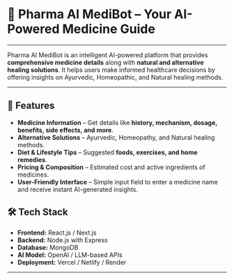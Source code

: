 # 🚀 Pharma AI MediBot – Your AI-Powered Medicine Guide
---

Pharma AI MediBot is an intelligent AI-powered platform that provides **comprehensive medicine details** along with **natural and alternative healing solutions**. It helps users make informed healthcare decisions by offering insights on Ayurvedic, Homeopathic, and Natural healing methods.

---

## 🌟 Features

- **Medicine Information** – Get details like **history, mechanism, dosage, benefits, side effects, and more**.
- **Alternative Solutions** – Ayurvedic, Homeopathy, and Natural healing methods.
- **Diet & Lifestyle Tips** – Suggested **foods, exercises, and home remedies**.
- **Pricing & Composition** – Estimated cost and active ingredients of medicines.
- **User-Friendly Interface** – Simple input field to enter a medicine name and receive instant AI-generated insights.



## 🛠️ Tech Stack

- **Frontend:** React.js / Next.js
- **Backend:** Node.js with Express
- **Database:** MongoDB
- **AI Model:** OpenAI / LLM-based APIs
- **Deployment:** Vercel / Netlify / Render

---
